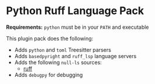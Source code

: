 # Python Ruff Language Pack

**Requirements:** `python` must be in your `PATH` and executable

This plugin pack does the following:

- Adds `python` and `toml` Treesitter parsers
- Adds `basedpyright` and `ruff_lsp` language servers
- Adds the following `null-ls` sources:
  - [ruff](https://pypi.org/project/ruff/)
- Adds `debugpy` for debugging

<!-- vim: set ft=markdown: -->